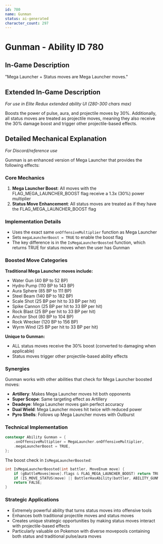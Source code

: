 ```yaml
---
id: 780
name: Gunman
status: ai-generated
character_count: 297
---
```


# Gunman - Ability ID 780

## In-Game Description
"Mega Launcher + Status moves are Mega Launcher moves."

## Extended In-Game Description
*For use in Elite Redux extended ability UI (280-300 chars max)*

Boosts the power of pulse, aura, and projectile moves by 30%. Additionally, all status moves are treated as projectile moves, meaning they also receive the 30% damage boost and trigger other projectile-based effects.

## Detailed Mechanical Explanation
*For Discord/reference use*

Gunman is an enhanced version of Mega Launcher that provides the following effects:

### Core Mechanics
1. **Mega Launcher Boost**: All moves with the FLAG_MEGA_LAUNCHER_BOOST flag receive a 1.3x (30%) power multiplier
2. **Status Move Enhancement**: All status moves are treated as if they have the FLAG_MEGA_LAUNCHER_BOOST flag

### Implementation Details
- Uses the exact same `onOffensiveMultiplier` function as Mega Launcher
- Sets `megaLauncherBoost = TRUE` to enable the boost flag
- The key difference is in the `IsMegaLauncherBoosted` function, which returns TRUE for status moves when the user has Gunman

### Boosted Move Categories
**Traditional Mega Launcher moves include:**
- Water Gun (40 BP to 52 BP)
- Hydro Pump (110 BP to 143 BP)
- Aura Sphere (85 BP to 111 BP)
- Steel Beam (140 BP to 182 BP)
- Scale Shot (25 BP per hit to 33 BP per hit)
- Spike Cannon (25 BP per hit to 33 BP per hit)
- Rock Blast (25 BP per hit to 33 BP per hit)
- Anchor Shot (80 BP to 104 BP)
- Rock Wrecker (120 BP to 156 BP)
- Wyrm Wind (25 BP per hit to 33 BP per hit)

**Unique to Gunman:**
- ALL status moves receive the 30% boost (converted to damaging when applicable)
- Status moves trigger other projectile-based ability effects

### Synergies
Gunman works with other abilities that check for Mega Launcher boosted moves:
- **Artillery**: Makes Mega Launcher moves hit both opponents
- **Super Scope**: Same targeting effect as Artillery
- **Deadeye**: Mega Launcher moves gain perfect accuracy
- **Dual Wield**: Mega Launcher moves hit twice with reduced power
- **Pyro Shells**: Follows up Mega Launcher moves with Outburst

### Technical Implementation
```cpp
constexpr Ability Gunman = {
    .onOffensiveMultiplier = MegaLauncher.onOffensiveMultiplier,
    .megaLauncherBoost = TRUE,
};
```

The boost check in `IsMegaLauncherBoosted`:
```cpp
int IsMegaLauncherBoosted(int battler, MoveEnum move) {
    if (gBattleMoves[move].flags & FLAG_MEGA_LAUNCHER_BOOST) return TRUE;
    if (IS_MOVE_STATUS(move) || BattlerHasAbility(battler, ABILITY_GUNMAN, FALSE)) return TRUE;
    return FALSE;
}
```

### Strategic Applications
- Extremely powerful ability that turns status moves into offensive tools
- Enhances both traditional projectile moves and status moves
- Creates unique strategic opportunities by making status moves interact with projectile-based effects
- Particularly valuable on Pokemon with diverse movepools containing both status and traditional pulse/aura moves